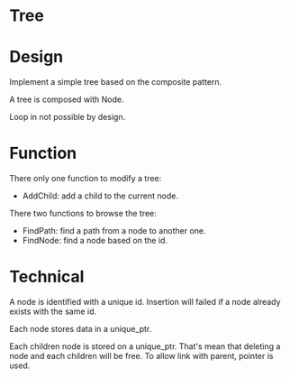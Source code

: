 # Tree

# Design

Implement a simple tree based on the composite pattern.

A tree is composed with Node.

Loop in not possible by design.

# Function

There only one function to modify a tree:
  - AddChild: add a child to the current node.

There two functions to browse the tree:
  - FindPath: find a path from a node to another one.
  - FindNode: find a node based on the id.

# Technical

A node is identified with a unique id. Insertion will failed if a node already exists with the same id.

Each node stores data in a unique_ptr.

Each children node is stored on a unique_ptr. That's mean that deleting a node and each children will be free. To allow link with parent, pointer is used.

